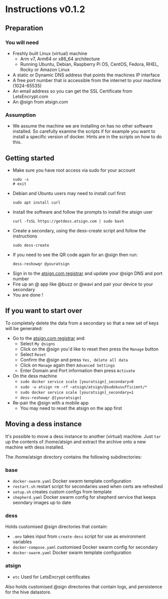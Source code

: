 # Instructions v0.1.2

## Preparation
### You will need
- Freshly built Linux (virtual) machine
  - Arm v7, Arm64 or x86_64 architecture
  - Running Ubuntu, Debian, Raspberry Pi OS, CentOS, Fedora, RHEL, Rocky or
   Amazon Linux
- A static or Dynamic DNS address that points the machines IP interface
- A free port number that is accessible from the internet to your machine 
(1024-65535)
- An email address so you can get the SSL Certificate from LetsEncrypt.com
- An @sign from atsign.com

### Assumption
- We assume the machine we are installing on has no other software installed.
So carefully examine the scripts if for example you want to install a
specific version of docker. Hints are in the scripts on how to do this.

## Getting started
- Make sure you have root access via sudo for your account
  ```
  sudo -s
  # exit
  ```
- Debian and Ubuntu users may need to install curl first:
  ```
  sudo apt install curl
  ```
- Install the software and follow the prompts to install the atsign user
  ```
  curl -fsSL https://getdess.atsign.com | sudo bash
  ```
- Create a secondary, using the dess-create script and follow the instructions
  ```
  sudo dess-create
  ```
- If you need to see the QR code again for an @sign then run:
  ```
  dess-reshowqr @youratsign
  ```
- Sign in to the [atsign.com registrar](https://my.atsign.com) and update
your @sign DNS and port number
- Fire up an @ app like @buzz or @wavi and pair your device to your secondary
- You are done !

## If you want to start over

To completely delete the data from a secondary so that a new set of keys will
be generated:

- Go to the [atsign.com registrar](https://my.atsign.com) and:
  - Select `My @signs`
  - Click on the @sign you'd like to reset then press the `Manage` button
  - Select `Reset`
  - Confirm the @sign and press `Yes, delete all data`
  - Click on `Manage` again then `Advanced Settings`
  - Enter Domain and Port information then press `Activate`
- On the dess machine
  - `sudo docker service scale [youratsign]_secondary=0`
  - `sudo -u atsign rm -rf ~atsign/atsign/@sudokusufficient/*`
  - `sudo docker service scale [youratsign]_secondary=1`
  - `dess-reshowqr @[youratsign]`
- Re-pair the @sign with a mobile app
  - You may need to reset the atsign on the app first

## Moving a dess instance

It's possible to move a dess instance to another (virtual) machine.
Just `tar` up the contents of /home/atsign and extract the archive
onto a new machine with dess installed.

The /home/atsign directory contains the following subdirectories:

### base

- `docker-swarm.yaml` Docker swarm template configuration
- `restart.sh` restart script for secondaries used when certs are refreshed
- `setup.sh` creates custom configs from template
- `shepherd.yaml` Docker swarm config for shepherd service that keeps
seondary images up to date

### dess

Holds customised @sign directories that contain:

- `.env` takes input from `create-dess` script for use as environment variables
- `docker-compose.yaml` customised Docker swarm config for secondary
- `docker-swarm.yaml` Docker swarm template configuration

### atsign

- `etc` Used for LetsEncrypt certificates

Also holds customised @sign directories that contain logs, and persistence for
the hive datastore.